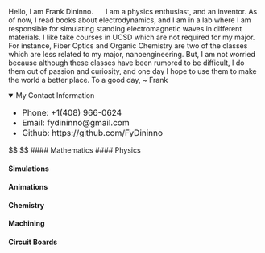 Hello, I am Frank Dininno. 
$\quad$ I am a physics enthusiast, and an inventor. As of now, I read books about electrodynamics, and I am in a lab where I am responsible for simulating standing electromagnetic waves in different materials. I like take courses in UCSD which are not required for my major. For instance, Fiber Optics and Organic Chemistry are two of the classes which are less related to my major, nanoengineering. But, I am not worried because although these classes have been rumored to be difficult, I do them out of passion and curiosity, and one day I hope to use them to make the world a better place. To a good day,
 ~ Frank

<details open> 
<summary>My Contact Information</summary> 
<div style="font-size: 16px; font-weight: normal;"> 
	<ul>
		 <li>Phone: +1(408) 966-0624</li> 
		 <li>Email: fydininno@gmail.com</li> 
		 <li>Github: https://github.com/FyDininno</li> 
	</ul> 
 </div>
</details>
$$
$$
#### Mathematics
#### Physics

#### Simulations

#### Animations

#### Chemistry

#### Machining

#### Circuit Boards


